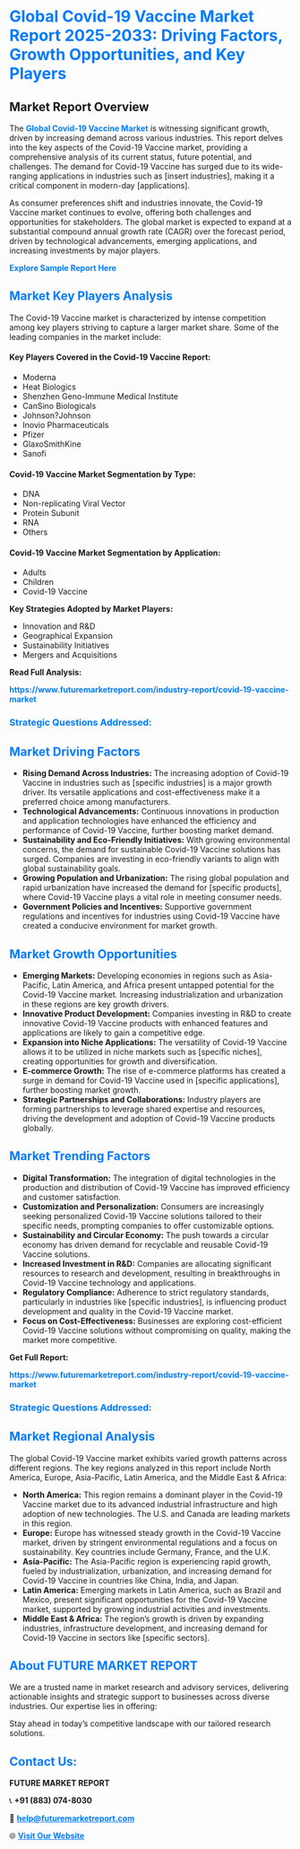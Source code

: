 <h1 style="color: #007BFF;">Global Covid-19 Vaccine Market Report 2025-2033: Driving Factors, Growth Opportunities, and Key Players</h1>

<section id="overview">
<h2>Market Report Overview</h2>
<p>The <a href="https://www.futuremarketreport.com/industry-report/covid-19-vaccine-market" style="color: #007BFF; text-decoration: none;"><strong>Global Covid-19 Vaccine Market</strong></a> is witnessing significant growth, driven by increasing demand across various industries. This report delves into the key aspects of the Covid-19 Vaccine market, providing a comprehensive analysis of its current status, future potential, and challenges. The demand for Covid-19 Vaccine has surged due to its wide-ranging applications in industries such as [insert industries], making it a critical component in modern-day [applications].</p>
<p>As consumer preferences shift and industries innovate, the Covid-19 Vaccine market continues to evolve, offering both challenges and opportunities for stakeholders. The global market is expected to expand at a substantial compound annual growth rate (CAGR) over the forecast period, driven by technological advancements, emerging applications, and increasing investments by major players.</p>
</section>

<section id="overview">
<p><a href="https://www.futuremarketreport.com/request-sample/reportId=121992" style="color: #007BFF; text-decoration: none;"><strong>Explore Sample Report Here</strong></a></p>
</section>

<section id="key-players">
<h2 style="color: #007BFF;">Market Key Players Analysis</h2>
<p>The Covid-19 Vaccine market is characterized by intense competition among key players striving to capture a larger market share. Some of the leading companies in the market include:</p>
<h4>Key Players Covered in the Covid-19 Vaccine Report:</h4>
<ul><li>Moderna</li><li>Heat Biologics</li><li>Shenzhen Geno-Immune Medical Institute</li><li>CanSino Biologicals</li><li>Johnson?Johnson</li><li>Inovio Pharmaceuticals</li><li>Pfizer</li><li>GlaxoSmithKine</li><li>Sanofi</li></ul>
<h4>Covid-19 Vaccine Market Segmentation by Type:</h4>
<ul><li>DNA</li><li>Non-replicating Viral Vector</li><li>Protein Subunit</li><li>RNA</li><li>Others</li></ul>

<h4>Covid-19 Vaccine Market Segmentation by Application:</h4>
<ul><li>Adults</li><li>Children</li><li>Covid-19 Vaccine</li></ul>
<p><strong>Key Strategies Adopted by Market Players:</strong></p>
<ul>
<li>Innovation and R&D</li>
<li>Geographical Expansion</li>
<li>Sustainability Initiatives</li>
<li>Mergers and Acquisitions</li>
</ul>
</section>

<section>
<p><strong>Read Full Analysis: </strong></p><a href="https://www.futuremarketreport.com/industry-report/covid-19-vaccine-market" style="color: #007BFF; text-decoration: none;"><strong>https://www.futuremarketreport.com/industry-report/covid-19-vaccine-market</strong></a>
<h3 style="color: #007BFF;">Strategic Questions Addressed:</h3>
</section>

<section id="driving-factors">
<h2 style="color: #007BFF;">Market Driving Factors</h2>
<ul>
<li><strong>Rising Demand Across Industries:</strong> The increasing adoption of Covid-19 Vaccine in industries such as [specific industries] is a major growth driver. Its versatile applications and cost-effectiveness make it a preferred choice among manufacturers.</li>
<li><strong>Technological Advancements:</strong> Continuous innovations in production and application technologies have enhanced the efficiency and performance of Covid-19 Vaccine, further boosting market demand.</li>
<li><strong>Sustainability and Eco-Friendly Initiatives:</strong> With growing environmental concerns, the demand for sustainable Covid-19 Vaccine solutions has surged. Companies are investing in eco-friendly variants to align with global sustainability goals.</li>
<li><strong>Growing Population and Urbanization:</strong> The rising global population and rapid urbanization have increased the demand for [specific products], where Covid-19 Vaccine plays a vital role in meeting consumer needs.</li>
<li><strong>Government Policies and Incentives:</strong> Supportive government regulations and incentives for industries using Covid-19 Vaccine have created a conducive environment for market growth.</li>
</ul>
</section>

<section id="growth-opportunities">
<h2 style="color: #007BFF;">Market Growth Opportunities</h2>
<ul>
<li><strong>Emerging Markets:</strong> Developing economies in regions such as Asia-Pacific, Latin America, and Africa present untapped potential for the Covid-19 Vaccine market. Increasing industrialization and urbanization in these regions are key growth drivers.</li>
<li><strong>Innovative Product Development:</strong> Companies investing in R&D to create innovative Covid-19 Vaccine products with enhanced features and applications are likely to gain a competitive edge.</li>
<li><strong>Expansion into Niche Applications:</strong> The versatility of Covid-19 Vaccine allows it to be utilized in niche markets such as [specific niches], creating opportunities for growth and diversification.</li>
<li><strong>E-commerce Growth:</strong> The rise of e-commerce platforms has created a surge in demand for Covid-19 Vaccine used in [specific applications], further boosting market growth.</li>
<li><strong>Strategic Partnerships and Collaborations:</strong> Industry players are forming partnerships to leverage shared expertise and resources, driving the development and adoption of Covid-19 Vaccine products globally.</li>
</ul>
</section>

<section id="trending-factors">
<h2 style="color: #007BFF;">Market Trending Factors</h2>
<ul>
<li><strong>Digital Transformation:</strong> The integration of digital technologies in the production and distribution of Covid-19 Vaccine has improved efficiency and customer satisfaction.</li>
<li><strong>Customization and Personalization:</strong> Consumers are increasingly seeking personalized Covid-19 Vaccine solutions tailored to their specific needs, prompting companies to offer customizable options.</li>
<li><strong>Sustainability and Circular Economy:</strong> The push towards a circular economy has driven demand for recyclable and reusable Covid-19 Vaccine solutions.</li>
<li><strong>Increased Investment in R&D:</strong> Companies are allocating significant resources to research and development, resulting in breakthroughs in Covid-19 Vaccine technology and applications.</li>
<li><strong>Regulatory Compliance:</strong> Adherence to strict regulatory standards, particularly in industries like [specific industries], is influencing product development and quality in the Covid-19 Vaccine market.</li>
<li><strong>Focus on Cost-Effectiveness:</strong> Businesses are exploring cost-efficient Covid-19 Vaccine solutions without compromising on quality, making the market more competitive.</li>
</ul>
</section>

<section>
<p><strong>Get Full Report: </strong></p><a href="https://www.futuremarketreport.com/industry-report/covid-19-vaccine-market" style="color: #007BFF; text-decoration: none;"><strong>https://www.futuremarketreport.com/industry-report/covid-19-vaccine-market</strong></a>
<h3 style="color: #007BFF;">Strategic Questions Addressed:</h3>
</section>


<section id="regional-analysis">
<h2 style="color: #007BFF;">Market Regional Analysis</h2>
<p>The global Covid-19 Vaccine market exhibits varied growth patterns across different regions. The key regions analyzed in this report include North America, Europe, Asia-Pacific, Latin America, and the Middle East & Africa:</p>
<ul>
<li><strong>North America:</strong> This region remains a dominant player in the Covid-19 Vaccine market due to its advanced industrial infrastructure and high adoption of new technologies. The U.S. and Canada are leading markets in this region.</li>
<li><strong>Europe:</strong> Europe has witnessed steady growth in the Covid-19 Vaccine market, driven by stringent environmental regulations and a focus on sustainability. Key countries include Germany, France, and the U.K.</li>
<li><strong>Asia-Pacific:</strong> The Asia-Pacific region is experiencing rapid growth, fueled by industrialization, urbanization, and increasing demand for Covid-19 Vaccine in countries like China, India, and Japan.</li>
<li><strong>Latin America:</strong> Emerging markets in Latin America, such as Brazil and Mexico, present significant opportunities for the Covid-19 Vaccine market, supported by growing industrial activities and investments.</li>
<li><strong>Middle East & Africa:</strong> The region’s growth is driven by expanding industries, infrastructure development, and increasing demand for Covid-19 Vaccine in sectors like [specific sectors].</li>
</ul>
</section>

<footer>
<h2 style="color: #007BFF;">About FUTURE MARKET REPORT</h2>
<p>We are a trusted name in market research and advisory services, delivering actionable insights and strategic support to businesses across diverse industries. Our expertise lies in offering:</p>

<p>Stay ahead in today’s competitive landscape with our tailored research solutions.</p>

<h2 style="color: #007BFF;">Contact Us:</h2>
<p><strong>FUTURE MARKET REPORT</strong></p>
<p>📞 <strong>+91 (883) 074-8030</strong></p>
<p>📧 <strong><a href="mailto:help@futuremarketreport.com" style="color: #007BFF;">help@futuremarketreport.com</a></strong></p>
<p>🌐 <strong><a href="https://www.futuremarketreport.com/" style="color: #007BFF;">Visit Our Website</a></strong></p>
</footer>